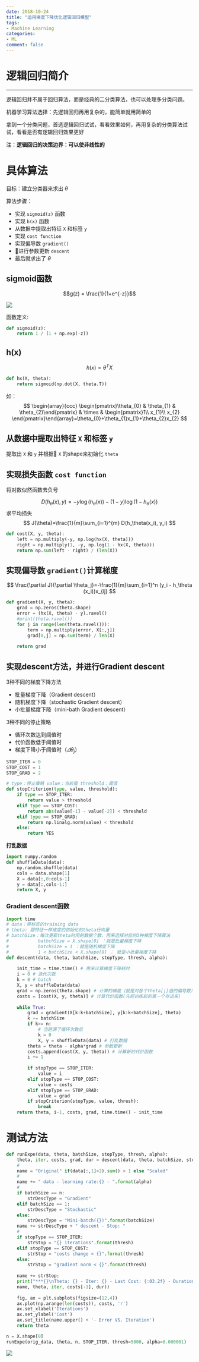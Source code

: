 ```yaml
---
date: 2018-10-24
title: "运用梯度下降优化逻辑回归模型"
tags:
- Machine Learning
categories:
- ML
comment: false
---
```

# 逻辑回归简介
---
逻辑回归并不属于回归算法，而是经典的二分类算法，也可以处理多分类问题。


机器学习算法选择：先逻辑回归再用复杂的，能简单就用简单的
   

拿到一个分类问题，首选逻辑回归试试，看看效果如何，再用复杂的分类算法试试，看看是否有逻辑回归效果更好
   

注：**逻辑回归的决策边界：可以使非线性的**

# 具体算法
目标：建立分类器来求出 $\theta$

算法步骤：
- 实现 `sigmoid(z)` 函数
- 实现 `h(x)` 函数
- 从数据中提取出特征 `X` 和标签 `y`
- 实现 `cost function`
- 实现偏导数 `gradient()`
- 进行参数更新 `descent`
- 最后就求出了 $\theta$

## sigmoid函数
$$g(z) = \frac{1}{1+e^{-z}}$$

![](https://lorwy.github.io/image/sigmoid.png)

函数定义:
```python
def sigmoid(z):
    return 1 / (1 + np.exp(-z))
```
## h(x)
$$h(x) = \theta^T X$$

```python
def hx(X, theta):
    return sigmoid(np.dot(X, theta.T))
```
如：
$$
\begin{array}{ccc}
\begin{pmatrix}\theta_{0} & \theta_{1} & \theta_{2}\end{pmatrix} & \times & \begin{pmatrix}1\\
x_{1}\\
x_{2}
\end{pmatrix}\end{array}=\theta_{0}+\theta_{1}x_{1}+\theta_{2}x_{2}
$$

## 从数据中提取出特征 `X` 和标签 `y`
提取出 `X` 和 `y` 并根据 `X` 的shape来初始化 `theta`

## 实现损失函数 `cost function`
将对数似然函数去负号

$$
D(h_\theta(x), y) = -y\log(h_\theta(x)) - (1-y)\log(1-h_\theta(x))
$$
求平均损失
$$
J(\theta)=\frac{1}{m}\sum_{i=1}^{m} D(h_\theta(x_i), y_i)
$$

```python
def cost(X, y, theta):
    left = np.multiply(-y, np.log(hx(X, theta)))
    right = np.multiply(1, -y, np.log(1 - hx(X, theta)))
    return np.sum(left - right) / (len(X))
```

## 实现偏导数 `gradient()`计算梯度
$$
\frac{\partial J}{\partial \theta_j}=-\frac{1}{m}\sum_{i=1}^n (y_i - h_\theta (x_i))x_{ij}
$$
```python
def gradient(X, y, theta):
    grad = np.zeros(theta.shape)
    error = (hx(X, theta) - y).ravel()
    #print(theta.ravel())
    for j in range(len(theta.ravel())):
        term = np.multiply(error, X[:,j])
        grad[0,j] = np.sum(term) / len(X)
        
    return grad
```

## 实现descent方法，并进行Gradient descent
3种不同的梯度下降方法

- 批量梯度下降（Gradient descent）
- 随机梯度下降（stochastic Gradient descent）
- 小批量梯度下降（mini-bath Gradient descent）

3种不同的停止策略

- 循环次数达到阈值时
- 代价函数低于阈值时
- 梯度下降小于阈值时（$\varDelta \theta_j$）

```python
STOP_ITER = 0
STOP_COST = 1
STOP_GRAD = 2

# type：停止策略 value：当前值 threshold：阈值
def stopCriterion(type, value, threshold):
    if type == STOP_ITER:
        return value > threshold
    elif type == STOP_COST:
        return abs(value[-1] - value[-2]) < threshold
    elif type == STOP_GRAD:
        return np.linalg.norm(value) < threshold
    else:
        return YES
```

**打乱数据**
```python
import numpy.random
def shuffleData(data):
    np.random.shuffle(data)
    cols = data.shape[1]
    X = data[:,0:cols-1]
    y = data[:,cols-1:]
    return X, y
```

### Gradient descent函数
```python
import time
# data：带标签的training data
# theta: 跟特征一样维度的初始化的theta行向量
# batchSize：每次更新theta时用的数据个数，用来选择对应的3种梯度下降算法
#           bathchSize = X.shape[0] ：就是批量梯度下降
#           batchSize = 1 ：就是随机梯度下降
#           1 < batchSize < X.shape[0] ： 就是小批量梯度下降
def descent(data, theta, batchSize, stopType, thresh, alpha):
    
    init_time = time.time() # 用来计算梯度下降耗时
    i = 0 # 迭代次数
    k = 0 # batch
    X, y = shuffleData(data) 
    grad = np.zeros(theta.shape) # 计算的梯度（就是对各个theta[j]值的偏导数）
    costs = [cost(X, y, theta)] # 计算代价函数(先把训练前的第一个存进来)
    
    while True:
        grad = gradient(X[k:k+batchSize], y[k:k+batchSize], theta)
        k += batchSize 
        if k>= n:
            # 当跑满了循环次数后
            k = 0
            X, y = shuffleData(data) # 打乱数据
        theta = theta - alpha*grad # 参数更新
        costs.append(cost(X, y, theta)) # 计算新的代价函数
        i += 1
        
        if stopType == STOP_ITER:
            value = i
        elif stopType == STOP_COST:
            value = costs
        elif stopType == STOP_GRAD:
            value = grad
        if stopCriterion(stopType, value, thresh):
            break
    return theta, i-1, costs, grad, time.time() - init_time
```

# 测试方法
```python
def runExpe(data, theta, batchSize, stopType, thresh, alpha):
    theta, iter, costs, grad, dur = descent(data, theta, batchSize, stopType, thresh, alpha)
    #
    name = "Original" if(data[:,1]>2).sum() > 1 else "Scaled"
    #
    name += " data - learning rate:{} - ".format(alpha)
    #
    if batchSize == n:
        strDescType = "Gradient"
    elif batchSize == 1:
        strDescType = "Stochastic"
    else:
        strDescType = "Mini-batch({})".format(batchSize)
    name += strDescType + " descent - Stop: "
    #
    if stopType == STOP_ITER:
        strStop = "{} iterations".format(thresh)
    elif stopType == STOP_COST:
        strStop = "costs change < {}".format(thresh)
    else:
        strStop = "gradient norm < {}".format(thresh)
        
    name += strStop;
    print("***{}\nTheta: {} - Iter: {} - Last Cost: {:03.2f} - Duration: {:03.2f}s".format(
    name, theta, iter, costs[-1], dur))
    
    fig, ax = plt.subplots(figsize=(12,4))
    ax.plot(np.arange(len(costs)), costs, 'r')
    ax.set_xlabel('Iterations')
    ax.set_ylabel('Cost')
    ax.set_title(name.upper() + '- Error VS. Iteration')
    return theta
```

```python
n = X.shape[0]
runExpe(orig_data, theta, n, STOP_ITER, thresh=5000, alpha=0.000001)
```
![](https://lorwy.github.io/image/logistic_regression_test.png)